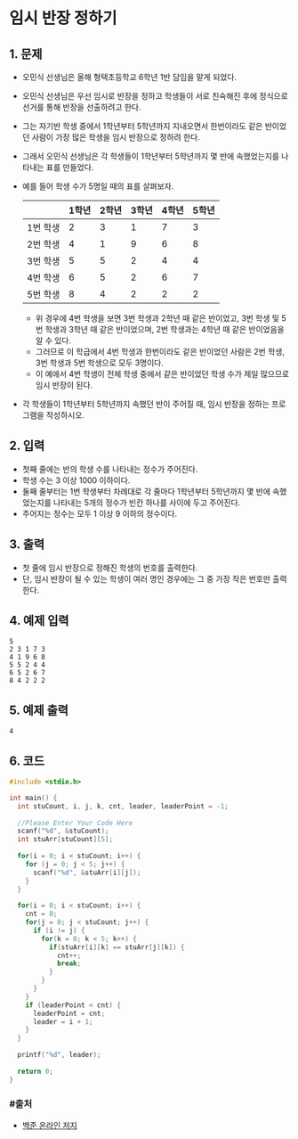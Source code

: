 # 임시 반장 정하기

## 1. 문제

- 오민식 선생님은 올해 형택초등학교 6학년 1반 담임을 맡게 되었다.

- 오민식 선생님은 우선 임시로 반장을 정하고 학생들이 서로 친숙해진 후에 정식으로 선거를 통해 반장을 선출하려고 한다.

- 그는 자기반 학생 중에서 1학년부터 5학년까지 지내오면서 한번이라도 같은 반이었던 사람이 가장 많은 학생을 임시 반장으로 정하려 한다.

- 그래서 오민식 선생님은 각 학생들이 1학년부터 5학년까지 몇 반에 속했었는지를 나타내는 표를 만들었다.

- 예를 들어 학생 수가 5명일 때의 표를 살펴보자.

  |          | 1학년 | 2학년 | 3학년 | 4학년 | 5학년 |
  | :------- | :---- | :---- | :---- | :---- | :---- |
  | 1번 학생 | 2     | 3     | 1     | 7     | 3     |
  | 2번 학생 | 4     | 1     | 9     | 6     | 8     |
  | 3번 학생 | 5     | 5     | 2     | 4     | 4     |
  | 4번 학생 | 6     | 5     | 2     | 6     | 7     |
  | 5번 학생 | 8     | 4     | 2     | 2     | 2     |

  - 위 경우에 4번 학생을 보면 3번 학생과 2학년 때 같은 반이었고, 3번 학생 및 5번 학생과 3학년 때 같은 반이었으며, 2번 학생과는 4학년 때 같은 반이었음을 알 수 있다.
  - 그러므로 이 학급에서 4번 학생과 한번이라도 같은 반이었던 사람은 2번 학생, 3번 학생과 5번 학생으로 모두 3명이다.
  - 이 예에서 4번 학생이 전체 학생 중에서 같은 반이었던 학생 수가 제일 많으므로 임시 반장이 된다.

- 각 학생들이 1학년부터 5학년까지 속했던 반이 주어질 때, 임시 반장을 정하는 프로그램을 작성하시오.

## 2. 입력
- 첫째 줄에는 반의 학생 수를 나타내는 정수가 주어진다.
- 학생 수는 3 이상 1000 이하이다.
- 둘째 줄부터는 1번 학생부터 차례대로 각 줄마다 1학년부터 5학년까지 몇 반에 속했었는지를 나타내는 5개의 정수가 빈칸 하나를 사이에 두고 주어진다.
- 주어지는 정수는 모두 1 이상 9 이하의 정수이다.

## 3. 출력

- 첫 줄에 임시 반장으로 정해진 학생의 번호를 출력한다.
- 단, 임시 반장이 될 수 있는 학생이 여러 명인 경우에는 그 중 가장 작은 번호만 출력한다.


## 4. 예제 입력
```
5
2 3 1 7 3
4 1 9 6 8
5 5 2 4 4
6 5 2 6 7
8 4 2 2 2
```

## 5. 예제 출력
```
4
```

## 6. 코드

```c++
#include <stdio.h>

int main() {
  int stuCount, i, j, k, cnt, leader, leaderPoint = -1;
  
  //Please Enter Your Code Here
  scanf("%d", &stuCount);
  int stuArr[stuCount][5];
  
  for(i = 0; i < stuCount; i++) {
    for (j = 0; j < 5; j++) {
      scanf("%d", &stuArr[i][j]);
    }
  }
  
  for(i = 0; i < stuCount; i++) {
    cnt = 0;
    for(j = 0; j < stuCount; j++) {
      if (i != j) {
        for(k = 0; k < 5; k++) {
          if(stuArr[i][k] == stuArr[j][k]) {
            cnt++;
            break;
          }
        }
      }
    }
    if (leaderPoint < cnt) {
      leaderPoint = cnt;
      leader = i + 1;
    }
  }
  
  printf("%d", leader);
  
  return 0;
}
```



### #출처

- [백준 온라인 저지](https://www.acmicpc.net/problem/1268)
